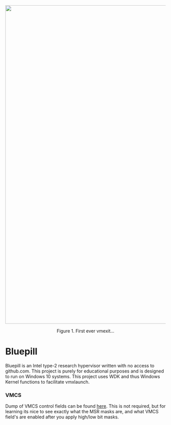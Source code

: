 <div align="center">
  <img width="1000" height="auto" src="https://imgur.com/b1bYNZU.png"/>
  <p>Figure 1. First ever vmexit...</p>
</div>

# Bluepill

Bluepill is an Intel type-2 research hypervisor written with no access to github.com. This project is purely for educational purposes and is designed to run on Windows 10 systems.
This project uses WDK and thus Windows Kernel functions to facilitate vmxlaunch.

### VMCS

Dump of VMCS control fields can be found [here](https://githacks.org/_xeroxz/bluepill/-/blob/master/VMCS.md). This is not required, but for learning its nice to
see exactly what the MSR masks are, and what VMCS field's are enabled after you apply high/low bit masks.